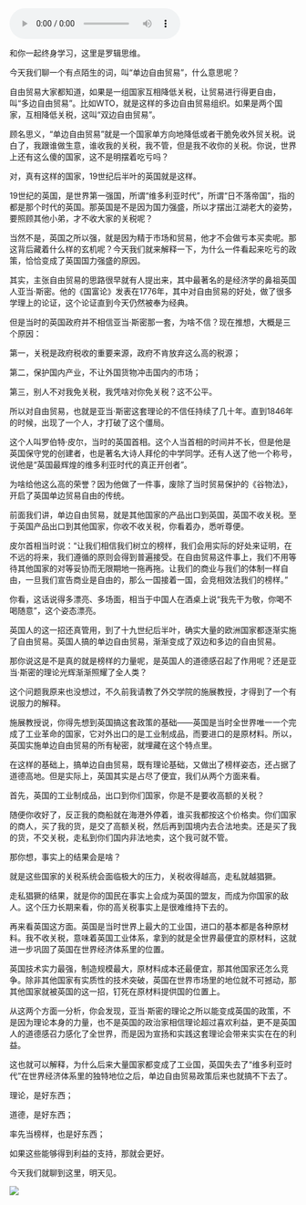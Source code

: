 <audio src="http://igetoss.cdn.igetget.com/mp3/201704/19/201704191800034889988676.mp3" controls="controls">您的浏览器不支持 audio 标签。</audio><p>和你一起终身学习，这里是罗辑思维。</p><p>今天我们聊一个有点陌生的词，叫“单边自由贸易”，什么意思呢？</p><p>自由贸易大家都知道，如果是一组国家互相降低关税，让贸易进行得更自由，叫“多边自由贸易”。比如WTO，就是这样的多边自由贸易组织。如果是两个国家，互相降低关税，这叫“双边自由贸易”。</p><p>顾名思义，“单边自由贸易”就是一个国家单方向地降低或者干脆免收外贸关税。说白了，我跟谁做生意，谁收我的关税，我不管，但是我不收你的关税。你说，世界上还有这么傻的国家，这不是明摆着吃亏吗？</p><p>对，真有这样的国家，19世纪后半叶的英国就是这样。</p><p>19世纪的英国，是世界第一强国，所谓“维多利亚时代”，所谓“日不落帝国”，指的都是那个时代的英国。那英国是不是因为国力强盛，所以才摆出江湖老大的姿势，要照顾其他小弟，才不收大家的关税呢？</p><p>当然不是，英国之所以强，就是因为精于市场和贸易，他才不会做亏本买卖呢。那这背后藏着什么样的玄机呢？今天我们就来解释一下，为什么一件看起来吃亏的政策，恰恰变成了英国国力强盛的原因。</p><p>其实，主张自由贸易的思路很早就有人提出来，其中最著名的是经济学的鼻祖英国人亚当·斯密。他的《国富论》发表在1776年，其中对自由贸易的好处，做了很多学理上的论证，这个论证直到今天仍然被奉为经典。</p><p>但是当时的英国政府并不相信亚当·斯密那一套，为啥不信？现在推想，大概是三个原因：</p><p>第一，关税是政府税收的重要来源，政府不肯放弃这么高的税源；</p><p>第二，保护国内产业，不让外国货物冲击国内的市场；</p><p>第三，别人不对我免关税，我凭啥对你免关税？这不公平。</p><p>所以对自由贸易，也就是亚当·斯密这套理论的不信任持续了几十年。直到1846年的时候，出现了一个人，才打破了这个僵局。</p><p>这个人叫罗伯特·皮尔，当时的英国首相。这个人当首相的时间并不长，但是他是英国保守党的创建者，也是著名大诗人拜伦的中学同学。还有人送了他一个称号，说他是“英国最辉煌的维多利亚时代的真正开创者”。</p><p>为啥给他这么高的荣誉？因为他做了一件事，废除了当时贸易保护的《谷物法》，开启了英国单边贸易自由的传统。</p><p>前面我们讲，单边自由贸易，就是其他国家的产品出口到英国，英国不收关税。至于英国产品出口到其他国家，你收不收关税，你看着办，悉听尊便。</p><p>皮尔首相当时说：“让我们相信我们树立的榜样，我们会用实际的好处来证明，在不远的将来，我们遵循的原则会得到普遍接受。在自由贸易这件事上，我们不用等待其他国家的对等妥协而无限期地一拖再拖。让我们的商业与我们的体制一样自由，一旦我们宣告商业是自由的，那么一国接着一国，会竞相效法我们的榜样。”</p><p>你看，这话说得多漂亮、多场面，相当于中国人在酒桌上说“我先干为敬，你喝不喝随意”，这个姿态漂亮。</p><p>英国人的这一招还真管用，到了十九世纪后半叶，确实大量的欧洲国家都逐渐实施了自由贸易。英国人搞的单边自由贸易，渐渐变成了双边和多边的自由贸易。</p><p>那你说这是不是真的就是榜样的力量呢，是英国人的道德感召起了作用呢？还是亚当·斯密的理论光辉渐渐照耀了全人类？</p><p>这个问题我原来也没想过，不久前我请教了外交学院的施展教授，才得到了一个有说服力的解释。</p><p>施展教授说，你得先想到英国搞这套政策的基础——英国是当时全世界唯一一个完成了工业革命的国家，它对外出口的是工业制成品，而要进口的是原材料。所以，英国实施单边自由贸易的所有秘密，就埋藏在这个特点里。</p><p>在这样的基础上，搞单边自由贸易，既有理论基础，又做出了榜样姿态，还占据了道德高地。但是实际上，英国其实是占尽了便宜，我们从两个方面来看。</p><p>首先，英国的工业制成品，出口到你们国家，你是不是要收高额的关税？</p><p>随便你收好了，反正我的商船就在海港外停着，谁买我都按这个价格卖。你们国家的商人，买了我的货，是交了高额关税，然后再到国境内去合法地卖。还是买了我的货，不交关税，走私到你们国内非法地卖，这个我可就不管。</p><p>那你想，事实上的结果会是啥？</p><p>就是这些国家的关税系统会面临极大的压力，关税收得越高，走私就越猖獗。</p><p>走私猖獗的结果，就是你的国民在事实上会成为英国的盟友，而成为你国家的敌人。这个压力长期来看，你的高关税事实上是很难维持下去的。</p><p>再来看英国这方面。英国是当时世界上最大的工业国，进口的基本都是各种原材料。我不收关税，意味着英国工业体系，拿到的就是全世界最便宜的原材料，这就进一步巩固了英国在世界经济体系里的位置。</p><p>英国技术实力最强，制造规模最大，原材料成本还最便宜，那其他国家还怎么竞争。除非其他国家有实质性的技术突破，英国在世界市场里的地位就不可撼动，那其他国家就被英国的这一招，钉死在原材料提供国的位置上。</p><p>从这两个方面一分析，你会发现，亚当·斯密的理论之所以能变成英国的政策，不是因为理论本身的力量，也不是英国的政治家相信理论超过喜欢利益，更不是英国人的道德感召力感化了全世界，而是因为宣扬和实践这套理论会带来实实在在的利益。</p><p>这也就可以解释，为什么后来大量国家都变成了工业国，英国失去了“维多利亚时代”在世界经济体系里的独特地位之后，单边自由贸易政策后来也就搞不下去了。</p><p>理论，是好东西；</p><p>道德，是好东西；</p><p>率先当榜样，也是好东西；</p><p>如果这些能够得到利益的支持，那就会更好。</p><p>今天我们就聊到这里，明天见。</p><img src="https://piccdn.igetget.com/img/201704/19/201704192050431280194768.jpg" />